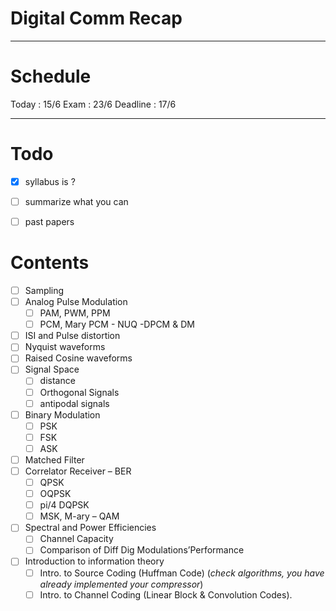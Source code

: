 # Digital Comm Recap
---

# Schedule
Today : 15/6
Exam  : 23/6
Deadline : 17/6

---

# Todo

* [x] syllabus is ?
* [ ] summarize what you can
* [ ] past papers


# Contents
* [ ] Sampling
* [ ] Analog Pulse Modulation
  * [ ] PAM, PWM, PPM
  * [ ] PCM, Mary PCM - NUQ -DPCM & DM
* [ ] ISI and Pulse distortion
* [ ] Nyquist waveforms
* [ ] Raised Cosine waveforms
* [ ] Signal Space
  * [ ] distance
  * [ ] Orthogonal Signals
  * [ ] antipodal signals
* [ ] Binary Modulation
  * [ ] PSK
  * [ ] FSK
  * [ ] ASK
* [ ] Matched Filter
* [ ] Correlator Receiver – BER
  * [ ] QPSK
  * [ ] OQPSK
  * [ ] pi/4 DQPSK
  * [ ] MSK, M-ary – QAM
* [ ] Spectral and Power Efficiencies
  * [ ] Channel Capacity
  * [ ] Comparison of Diff Dig Modulations’Performance
* [ ] Introduction to information theory
  * [ ] Intro. to Source Coding (Huffman Code) (_check algorithms, you have already implemented your compressor_)
  * [ ] Intro. to Channel Coding (Linear Block & Convolution Codes).
